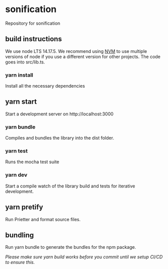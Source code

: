# sonification

Repository for sonification

## build instructions

We use node LTS 14.17.5. We recommend using [NVM](https://github.com/nvm-sh/nvm) to use multiple versions of node if you use a different version for other projects. The code goes into src/lib.ts.

### yarn install

Install all the necessary dependencies

## yarn start

Start a development server on http://localhost:3000

### yarn bundle

Compiles and bundles the library into the dist folder.

### yarn test

Runs the mocha test suite

### yarn dev

Start a compile watch of the library build and tests for iterative development.

## yarn pretify

Run Prietter and format source files.

## bundling

Run yarn bundle to generate the bundles for the npm package.

_Please make sure yarn build works before you commit until we setup CI/CD to ensure this._
